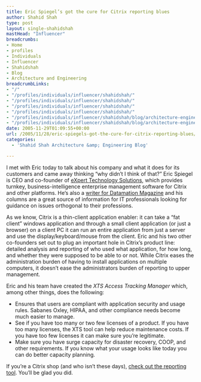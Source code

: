 ```yaml
---
title: Eric Spiegel’s got the cure for Citrix reporting blues
author: Shahid Shah
type: post
layout: single-shahidshah
mastHead: "Influencer"
breadcrumbs:
- Home
- profiles
- Individuals
- Influencer
- Shahidshah
- Blog
- Architecture and Engineering
breadcrumbLinks:
- "/"
- "/profiles/individuals/influencer/shahidshah/"
- "/profiles/individuals/influencer/shahidshah/"
- "/profiles/individuals/influencer/shahidshah/"
- "/profiles/individuals/influencer/shahidshah/"
- "/profiles/individuals/influencer/shahidshah/blog/architecture-engineering/"
- "/profiles/individuals/influencer/shahidshah/blog/architecture-engineering/"
date: 2005-11-29T01:09:55+00:00
url: /2005/11/28/eric-spiegels-got-the-cure-for-citrix-reporting-blues/
categories:
  - 'Shahid Shah Architecture &amp; Engineering Blog'

---
```

I met with Eric today to talk about his company and what it does for its customers and came away thinking &#8220;why didn&#8217;t I think of that?&#8221; Eric Spiegel is CEO and co-founder of [eXpert Technology Solutions][1], which provides turnkey, business-intelligence enterprise management software for Citrix and other platforms. He&#8217;s also a [writer for Datamation Magazine][2] and his columns are a great source of information for IT professionals looking for guidance on issues orthogonal to their professions.

As we know, Citrix is a thin-client application enabler: it can take a &#8220;fat client&#8221; windows application and through a small client application (or just a browser) on a client PC it can run an entire application from just a server and use the display/keyboard/mouse from the client. Eric and his two other co-founders set out to plug an important hole in Citrix&#8217;s product line: detailed analysis and reporting of who used what application, for how long, and whether they were supposed to be able to or not. While Citrix eases the administration burden of having to install applications on multiple computers, it doesn&#8217;t ease the administrators burden of reporting to upper management. 

Eric and his team have created the _XTS Access Tracking Manager_ which, among other things, does the following:

  * Ensures that users are compliant with application security and usage rules. Sabanes Oxley, HIPAA, and other compliance needs become much easier to manage.
  * See if you have too many or two few licenses of a product. If you have too many licenses, the XTS tool can help reduce maintenance costs. If you have too few licenses it can make sure you&#8217;re legitimate.
  * Make sure you have surge capacity for disaster recovery, COOP, and other requirements. If you know what your usage looks like today you can do better capacity planning.

If you&#8217;re a Citrix shop (and who isn&#8217;t these days), [check out the reporting tool][1]. You&#8217;ll be glad you did.

 [1]: http://www.xtsinc.com/
 [2]: http://itmanagement.earthweb.com/columns/smit/
